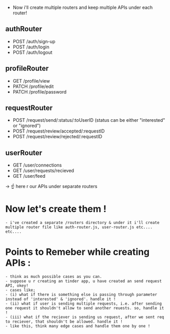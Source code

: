 - Now i'll create multiple routers and keep multiple APIs under each router!

## **authRouter**

- POST /auth/sign-up
- POST /auth/login
- POST /auth/logout

## **profileRouter**

- GET /profile/view
- PATCH /profile/edit
- PATCH /profile/password

## **requestRouter**

- POST /request/send/:status/:toUserID (status can be either "interested" or "ignored")
- POST /request/review/accepted/:requestID
- POST /request/review/rejected/:requestID

## **userRouter**

- GET /user/connections
- GET /user/requests/recieved
- GET /user/feed

-> ☝️ here r our APIs under separate routers

# Now let's create them !

    - i've created a separate /routers directory & under it i'll create multiple router file like auth-router.js, user-router.js etc.... etc....

# Points to Remeber while creating APIs :

    - think as much possible cases as you can.
    - suppose u r creating an tinder app, u have created an send request API, okey!
    - cases like;
    - (i) what if there is something else is passing through parameter instead of 'interested' & 'ignored'. handle it !
    - (ii) what if user is sending multiple requests, i.e. after sending one request it shouldn't allow to send another reuests. so, handle it !
    - (iii) what if the reciever is sending us request, after we sent req to reciever, that shouldn't be allowed. handle it !
    - like this, think many edge cases and handle them one by one !
